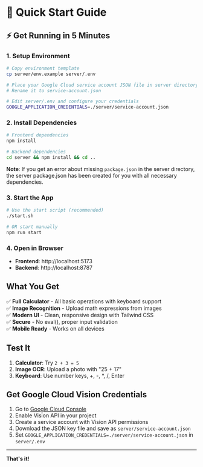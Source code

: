 # 🚀 Quick Start Guide

## ⚡ Get Running in 5 Minutes

### 1. Setup Environment
```bash
# Copy environment template
cp server/env.example server/.env

# Place your Google Cloud service account JSON file in server directory
# Rename it to service-account.json

# Edit server/.env and configure your credentials
GOOGLE_APPLICATION_CREDENTIALS=./server/service-account.json
```

### 2. Install Dependencies
```bash
# Frontend dependencies
npm install

# Backend dependencies
cd server && npm install && cd ..
```

**Note**: If you get an error about missing `package.json` in the server directory, the server package.json has been created for you with all necessary dependencies.

### 3. Start the App
```bash
# Use the start script (recommended)
./start.sh

# OR start manually
npm run start
```

### 4. Open in Browser
- **Frontend**: http://localhost:5173
- **Backend**: http://localhost:8787

## What You Get

✅ **Full Calculator** - All basic operations with keyboard support  
✅ **Image Recognition** - Upload math expressions from images  
✅ **Modern UI** - Clean, responsive design with Tailwind CSS  
✅ **Secure** - No eval(), proper input validation  
✅ **Mobile Ready** - Works on all devices  

## Test It

1. **Calculator**: Try `2 + 3 = 5`
2. **Image OCR**: Upload a photo with "25 + 17"
3. **Keyboard**: Use number keys, +, -, *, /, Enter

## Get Google Cloud Vision Credentials

1. Go to [Google Cloud Console](https://console.cloud.google.com/)
2. Enable Vision API in your project
3. Create a service account with Vision API permissions
4. Download the JSON key file and save as `server/service-account.json`
5. Set `GOOGLE_APPLICATION_CREDENTIALS=./server/service-account.json` in `server/.env`

---

**That's it!**
